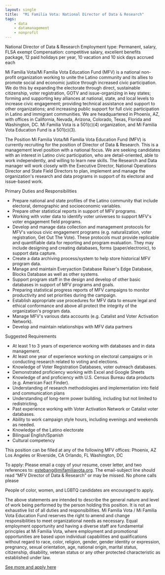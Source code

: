 ```yaml
---
layout: single
title:  "Mi Familia Vota: National Director of Data & Research"
tags: 
    - data
    - datamanagement
    - nonprofit
---
```



National Director of Data & Research
Employment type: Permanent, salary, FLSA exempt
Compensation: competitive salary, excellent benefits package, 12 paid holidays per year, 10 vacation and 10 sick days accrued each

Mi Familia Vota/Mi Familia Vota Education Fund (MFV) is a national non-profit organization working to unite the Latino community and its allies to promote social and economic justice through increased civic participation. We do this by expanding the electorate through direct, sustainable citizenship, voter registration, GOTV and issue-organizing in key states; forming and supporting key alliances at national, state, and local levels to increase civic engagement; providing technical assistance and support to other organizations; and increasing public support for full civic participation in Latino and immigrant communities. We are headquartered in Phoenix, AZ, with offices in California, Nevada, Arizona, Colorado, Texas, Florida and Washington, DC. Mi Familia Vota is a 501(c)(4) organization, and Mi Familia Vota Education Fund is a 501(c)(3).

The Position
Mi Familia Vota/Mi Familia Vota Education Fund (MFV) is currently recruiting for the position of Director of Data & Research. This is a management level position with a national focus. We are seeking candidates with an interest in Latino civic participation, who are detail-oriented, able to work independently, and willing to learn new skills. 
The Research and Data manager will work closely with the Executive Director, National Operations Director and State Field Directors to plan, implement and manage the organization's research and data programs in support of its electoral and issue-based work. 

Primary Duties and Responsibilities
* Prepare national and state profiles of the Latino community that include electoral, demographic and socioeconomic variables. 
* Prepare other statistical reports in support of MFV programs. 
* Working with voter data to identify voter universes to support MFV's voter engagement field programs. 
* Develop and manage data collection and management protocols for MFV's various civic engagement programs (e.g. naturalization, voter registration, Get Out The Vote). These protocols must provide replicable and quantifiable data for reporting and program evaluation. They may include designing and creating databases, forms (paper/electronic), to support data capture. 
* Create a data archiving process/system to help store historical MFV program data. 
* Manage and maintain Everyaction Database Raiser's Edge Database, Blocks Database as well as other systems. 
* Support program staff in the design and develop of other basic databases in support of MFV programs and goals. 
* Preparing statistical progress reports of MFV campaigns to monitor productivity and set priorities during the campaign. 
* Establish appropriate use procedures for MFV data to ensure legal and ethical conformance and above all protect the integrity of the organization's program data.
* Manage MFV's various data accounts (e.g. Catalist and Voter Activation Network). 
* Develop and maintain relationships with MFV data partners

Suggested Requirements
* At least 1 to 3 years of experience working with databases and in data management.
* At least one year of experience working on electoral campaigns or in conducting research related to voting and elections.
* Knowledge of Voter Registration Databases, voter outreach databases.
* Demonstrated proficiency working with Excel and Google Sheets 
* Knowledge of and proficiency with U.S. Census Bureau data products (e.g. American Fact Finder). 
* Understanding of research methodologies and implementation into field and communication plans  
* Understanding of long-term power building, including but not limited to redistricting. 
* Past experience working with Voter Activation Network or Catalist voter databases. 
* Ability to work campaign style hours, including evenings and weekends as needed. 
* Knowledge of the Latino electorate 
* Bilingual English/Spanish 
* Cultural competency
 
This position can be filled at any of the following MFV offices:
Phoenix, AZ
Los Angeles or Riverside, CA
Orlando, FL
Washington, DC
 
To apply:
Please email a copy of your resume, cover letter, and two references to:
estebang@mifamiliavota.org.
The email-subject line should read “MFV Director of Data & Research” or may be missed. No phone calls please

People of color, women, and LGBTQ candidates are encouraged to apply.

The above statements are intended to describe the general nature and level of work being performed by the person holding this position. It is not an exhaustive list of all duties and responsibilities. Mi Familia Vota / Mi Familia Vota Education Fund reserves the right to amend and change responsibilities to meet organizational needs as necessary.
Equal employment opportunity and having a diverse staff are fundamental principles at Mi Familia Vota, where employment and promotional opportunities are based upon individual capabilities and qualifications without regard to race, color, religion, gender, gender identity or expression, pregnancy, sexual orientation, age, national origin, marital status, citizenship, disability, veteran status or any other protected characteristic as established under law. 

[See more and apply here](https://www.mifamiliavota.org/news/national-director-of-data-research-job-description/)
